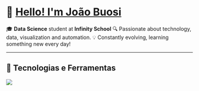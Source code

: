 # 👋 [Hello! I'm João Buosi](https://caminho-do-gif.gif)

🎓 **Data Science** student at **Infinity School**
🔍 Passionate about technology, data, visualization and automation.
💡 Constantly evolving, learning something new every day!

---

## 🚀 Tecnologias e Ferramentas

<img src="https://skillicons.dev/icons?i=python,html,js,vscode,github,blender,instagram,linkedin" />


